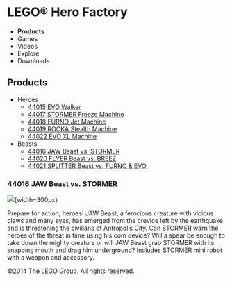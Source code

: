 # LEGO® Hero Factory

- **Products**
- Games
- Videos
- Explore
- Downloads

## Products

- Heroes
  - [44015 EVO Walker](/en-US/themes/Hero-Factory/products/44015.md)
  - [44017 STORMER Freeze Machine](/en-US/themes/Hero-Factory/products/44017.md)
  - [44018 FURNO Jet Machine](/en-US/themes/Hero-Factory/products/44018.md)
  - [44019 ROCKA Stealth Machine](/en-US/themes/Hero-Factory/products/44019.md)
  - [44022 EVO XL Machine](/en-US/themes/Hero-Factory/products/44022.md)
- Beasts
  - [44016 JAW Beast vs. STORMER](/en-US/themes/Hero-Factory/products/44016.md)
  - [44020 FLYER Beast vs. BREEZ](/en-US/themes/Hero-Factory/products/44020.md)
  - [44021 SPLITTER Beast vs. FURNO &amp; EVO](/en-US/themes/Hero-Factory/products/44021.md)

### 44016 JAW Beast vs. STORMER

![](https://www.lego.com/cdn/product-assets/product.img.pri/44016_prod.jpg){width=300px}

Prepare for action, heroes! JAW Beast, a ferocious creature with vicious claws and many eyes, has emerged from the crevice left by the earthquake and is threatening the civilians of Antropolis City. Can STORMER warn the heroes of the threat in time using his com device? Will a spear be enough to take down the mighty creature or will JAW Beast grab STORMER with its snapping mouth and drag him underground? Includes STORMER mini robot with a weapon and accessory.

©2014 The LEGO Group. All rights reserved.